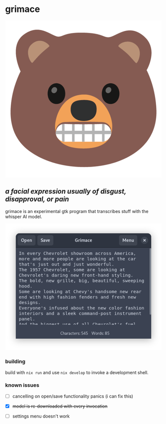 # grimace

![grimace logo image](resources/icon-grimace.png)

## *a facial expression usually of disgust, disapproval, or pain*

grimace is an experimental gtk program that transcribes stuff with the whisper AI model. 

![grimace interface image](resources/grimace.png)

### building

build with `nix run` and use `nix develop` to invoke a development shell. 

### known issues

- [ ] cancelling on open/save functionality panics (i can fix this)
- [x] ~~model is re-downloaded with every invocation~~
- [ ] settings menu doesn't work

